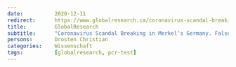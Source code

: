 ```yaml
---
date:          2020-12-11
redirect:      https://www.globalresearch.ca/coronavirus-scandal-breaking-merkel-germany/5731891
title:         GlobalResearch
subtitle:      "Coronavirus Scandal Breaking in Merkel’s Germany. False Positives and the Drosten PCR Test"
persons:       Drosten Christian
categories:    Wissenschaft
tags:          [globalresearch, pcr-test]
---
```

